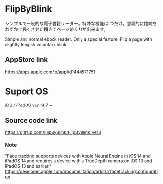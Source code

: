 # FlipByBlink

シンプルで一般的な電子書籍リーダー。特殊な機能は1つだけ。意識的に閉瞼をわずかに長くさせた瞬きでページめくりが出来ます。

Simple and normal ebook reader. Only a special feature. Flip a page with slightly longish voluntary blink.

## AppStore link
https://apps.apple.com/jp/app/id1444571751

# Suport OS
iOS / iPadOS ver 14.7 ~

## Source code link
https://github.com/FlipByBlink/FlipByBlink_ver3

### Note
"Face tracking supports devices with Apple Neural Engine in iOS 14 and iPadOS 14 and requires a device with a TrueDepth camera on iOS 13 and iPadOS 13 and earlier."
https://developer.apple.com/documentation/arkit/arfacetrackingconfiguration
